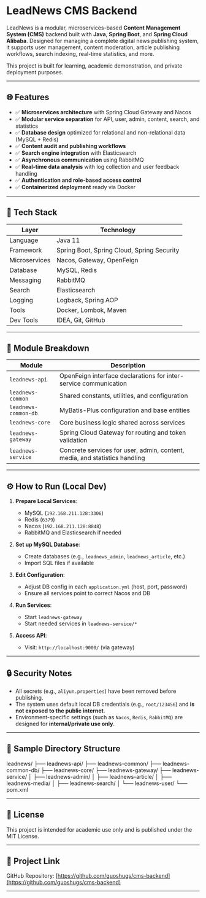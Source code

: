 # LeadNews CMS Backend

LeadNews is a modular, microservices-based **Content Management System (CMS)** backend built with **Java**, **Spring Boot**, and **Spring Cloud Alibaba**. Designed for managing a complete digital news publishing system, it supports user management, content moderation, article publishing workflows, search indexing, real-time statistics, and more.

This project is built for learning, academic demonstration, and private deployment purposes.

---

## 🌐 Features

- ✅ **Microservices architecture** with Spring Cloud Gateway and Nacos
- ✅ **Modular service separation** for API, user, admin, content, search, and statistics
- ✅ **Database design** optimized for relational and non-relational data (MySQL + Redis)
- ✅ **Content audit and publishing workflows**
- ✅ **Search engine integration** with Elasticsearch
- ✅ **Asynchronous communication** using RabbitMQ
- ✅ **Real-time data analysis** with log collection and user feedback handling
- ✅ **Authentication and role-based access control**
- ✅ **Containerized deployment** ready via Docker

---

## 🧰 Tech Stack

| Layer        | Technology                                    |
|--------------|-----------------------------------------------|
| Language     | Java 11                                       |
| Framework    | Spring Boot, Spring Cloud, Spring Security    |
| Microservices| Nacos, Gateway, OpenFeign                     |
| Database     | MySQL, Redis                                  |
| Messaging    | RabbitMQ                                      |
| Search       | Elasticsearch                                 |
| Logging      | Logback, Spring AOP                           |
| Tools        | Docker, Lombok, Maven                         |
| Dev Tools    | IDEA, Git, GitHub                             |

---

## 🧱 Module Breakdown

| Module                     | Description                                                                 |
|----------------------------|-----------------------------------------------------------------------------|
| `leadnews-api`             | OpenFeign interface declarations for inter-service communication            |
| `leadnews-common`          | Shared constants, utilities, and configuration                             |
| `leadnews-common-db`       | MyBatis-Plus configuration and base entities                               |
| `leadnews-core`            | Core business logic shared across services                                 |
| `leadnews-gateway`         | Spring Cloud Gateway for routing and token validation                      |
| `leadnews-service`         | Concrete services for user, admin, content, media, and statistics handling |

---

## ⚙️ How to Run (Local Dev)

1. **Prepare Local Services**:
   - MySQL (`192.168.211.128:3306`)
   - Redis (`6379`)
   - Nacos (`192.168.211.128:8848`)
   - RabbitMQ and Elasticsearch if needed

2. **Set up MySQL Database**:
   - Create databases (e.g., `leadnews_admin`, `leadnews_article`, etc.)
   - Import SQL files if available

3. **Edit Configuration**:
   - Adjust DB config in each `application.yml` (host, port, password)
   - Ensure all services point to correct Nacos and DB

4. **Run Services**:
   - Start `leadnews-gateway`
   - Start needed services in `leadnews-service/*`

5. **Access API**:
   - Visit: `http://localhost:9000/` (via gateway)

---

## 🔒 Security Notes

- All secrets (e.g., `aliyun.properties`) have been removed before publishing.
- The system uses default local DB credentials (e.g., `root/123456`) and **is not exposed to the public internet**.
- Environment-specific settings (such as `Nacos`, `Redis`, `RabbitMQ`) are designed for **internal/private use only**.

---

## 📁 Sample Directory Structure

leadnews/
├── leadnews-api/
├── leadnews-common/
├── leadnews-common-db/
├── leadnews-core/
├── leadnews-gateway/
├── leadnews-service/
│ ├── leadnews-admin/
│ ├── leadnews-article/
│ ├── leadnews-media/
│ ├── leadnews-search/
│ └── leadnews-user/
└── pom.xml


---

## 📄 License

This project is intended for academic use only and is published under the MIT License.

---

## 🔗 Project Link

GitHub Repository: [https://github.com/guoshugs/cms-backend](https://github.com/guoshugs/cms-backend)

---
